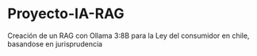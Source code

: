 # Proyecto-IA-RAG
Creación de un RAG con Ollama 3:8B para la Ley del consumidor en chile,  basandose en jurisprudencia
